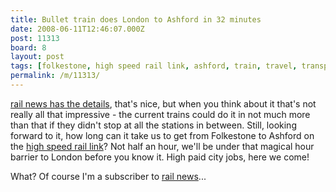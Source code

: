 ```yaml
---
title: Bullet train does London to Ashford in 32 minutes
date: 2008-06-11T12:46:07.000Z
post: 11313
board: 8
layout: post
tags: [folkestone, high speed rail link, ashford, train, travel, transport, bullet train]
permalink: /m/11313/
---
```

<a href="http://www.railnews.co.uk/news/general/2008/06/10-hitatchi-hs-milestone.html">rail news has the details</a>, that's nice, but when you think about it that's not really all that impressive - the current trains could do it in not much more than that if they didn't stop at all the stations in between. Still, looking forward to it, how long can it take us to get from Folkestone to Ashford on the <a href="/wiki/high+speed+rail+link">high speed rail link</a>? Not half an hour, we'll be under that magical hour barrier to London before you know it. High paid city jobs, here we come!

What? Of course I'm a subscriber to <a href="http://www.railnews.co.uk">rail news</a>...
